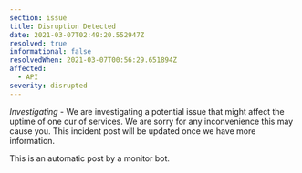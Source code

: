 ```yaml
---
section: issue
title: Disruption Detected
date: 2021-03-07T02:49:20.552947Z
resolved: true
informational: false
resolvedWhen: 2021-03-07T00:56:29.651894Z
affected:
  - API
severity: disrupted
---
```

*Investigating* - We are investigating a potential issue that might affect the uptime of one our of services. We are sorry for any inconvenience this may cause you. This incident post will be updated once we have more information.

This is an automatic post by a monitor bot.
        
